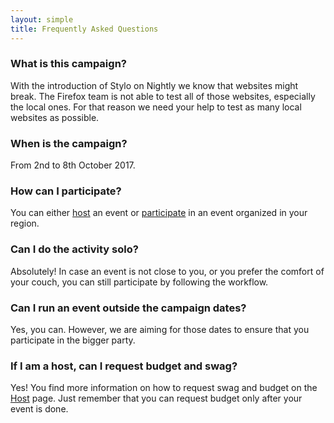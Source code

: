 ```yaml
---
layout: simple
title: Frequently Asked Questions
---
```


### What is this campaign?
With the introduction of Stylo on Nightly we know that websites might break. The Firefox team is not able to test all of those websites, especially the local ones. For that reason we need your help to test as many local websites as possible.

### When is the campaign?
From 2nd to 8th October 2017.

### How can I participate?
You can either <a href="{{ '/host/' | prepend: site.baseurl }}">host</a> an event or <a href="{{ '/participate/' | prepend: site.baseurl }}">participate</a> in an event organized in your region.

### Can I do the activity solo?
Absolutely! In case an event is not close to you, or you prefer the comfort of your couch, you can still participate by following the workflow.

### Can I run an event outside the campaign dates?
Yes, you can. However, we are aiming for those dates to ensure that you participate in the bigger party.

### If I am a host, can I request budget and swag?
Yes! You find more information on how to request swag and budget on the <a href="{{ '/host/' | prepend: site.baseurl }}">Host</a> page. Just remember that you can request budget only after your event is done.
